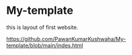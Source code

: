 # My-template

this is layout of first website.

https://github.com/PawanKumarKushwaha/My-template/blob/main/indes.html
